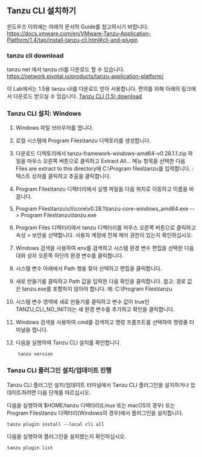 ## Tanzu CLI 설치하기
윈도우즈 이외에는 아래의 문서의 Guide를 참고하시기 바랍니다.<br>
https://docs.vmware.com/en/VMware-Tanzu-Application-Platform/1.4/tap/install-tanzu-cli.html#cli-and-plugin

### tanzu cli download 
tanzu net 에서 tanzu cli를 다운로드 할 수 있습니다.
https://network.pivotal.io/products/tanzu-application-platform/

이 Lab에서는 1.5용 tanzu cli를 다운로드 받아 사용합니다. 편의를 위해 아래의 링크에서 다운로드 받으실 수 있습니다.
[Tanzu CLI (1.5) download](https://onevmw.sharepoint.com/:u:/r/teams/TAP201HOLWorkshop/Shared%20Documents/General/1.5/tanzu-framework-windows-amd64-v0.28.1.1.zip?csf=1&web=1&e=cAhfEq)

### Tanzu CLI 설치: Windows 
1. Windows 파일 브라우저를 엽니다.

2. 로컬 시스템에 Program Files\tanzu 디렉토리를 생성합니다.

3. 다운로드 디렉토리에서 tanzu-framework-windows-amd64-v0.28.1.1.zip 파일을 마우스 오른쪽 버튼으로 클릭하고 Extract All… 메뉴 항목을 선택한 다음 Files are extract to this directory에 C:\Program files\tanzu를 입력합니다. : 텍스트 상자를 클릭하고 추출을 클릭합니다.

4. Program Files\tanzu 디렉터리에서 실행 파일을 다음 위치로 이동하고 이름을 바꿉니다.

5. Program Files\tanzu\cli\core\v0.28.1\tanzu-core-windows_amd64.exe
  --> Program Files\tanzu\tanzu.exe
6. Program Files 디렉터리에서 tanzu 디렉터리를 마우스 오른쪽 버튼으로 클릭하고 속성 > 보안을 선택합니다.
  사용자 계정에 전체 제어 권한이 있는지 확인하십시오.
7. Windows 검색을 사용하여 env를 검색하고 시스템 환경 변수 편집을 선택한 다음 대화 상자 오른쪽 하단의 환경 변수를 클릭합니다.
8. 시스템 변수 아래에서 Path 행을 찾아 선택하고 편집을 클릭합니다.
9. 새로 만들기를 클릭하고 Path 값을 입력한 다음 확인을 클릭합니다.
    참고: 경로 값은 tanzu.exe를 포함하지 않아야 합니다. 예: C:\Program Files\tanzu

10. 시스템 변수 영역에 새로 만들기를 클릭하고 변수 값이 true인 TANZU_CLI_NO_INIT라는 새 환경 변수를 추가하고 확인을 클릭합니다.

11. Windows 검색을 사용하여 cmd를 검색하고 명령 프롬프트를 선택하여 명령줄 터미널을 엽니다.

12. 다음을 실행하여 Tanzu CLI 설치를 확인합니다.

```
    tanzu version
```

### Tanzu CLI 플러그인 설치/업데이트 진행

Tanzu CLI 플러그인 설치/업데이트
터미널에서 Tanzu CLI 플러그인을 설치하거나 업데이트하려면 다음 단계를 따르십시오.

다음을 실행하여 $HOME/tanzu 디렉터리(Linux 또는 macOS의 경우) 또는 Program Files\tanzu 디렉터리(Windows의 경우)에서 플러그인을 설치합니다.
```
tanzu plugin install --local cli all
```
다음을 실행하여 플러그인을 설치했는지 확인하십시오.
```
tanzu plugin list
```

